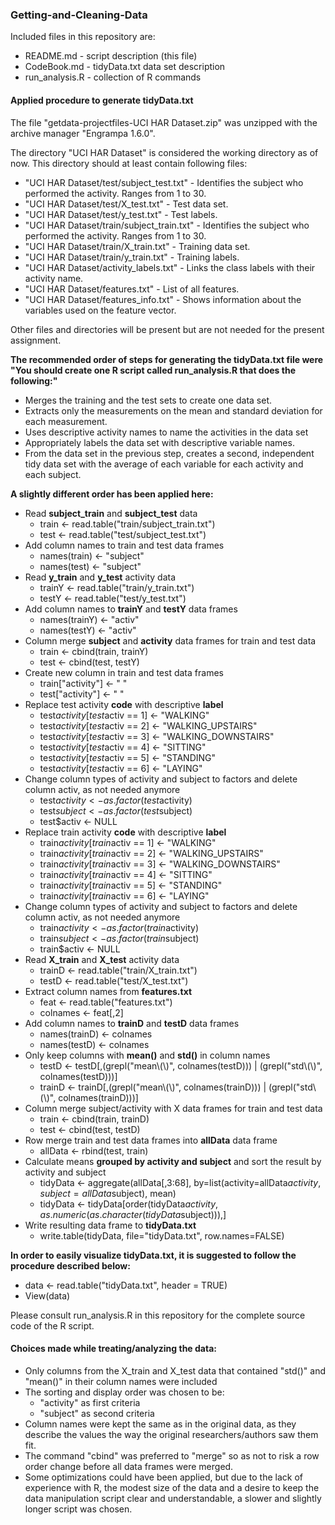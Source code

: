 ### Getting-and-Cleaning-Data

Included files in this repository are:

- README.md - script description (this file)
- CodeBook.md - tidyData.txt data set description
- run_analysis.R - collection of R commands


#### Applied procedure to generate tidyData.txt

The file "getdata-projectfiles-UCI HAR Dataset.zip" was unzipped with the archive manager "Engrampa 1.6.0".

The directory "UCI HAR Dataset" is considered the working directory as of now. This directory should at least contain following files:

- "UCI HAR Dataset/test/subject_test.txt" - Identifies the subject who performed the activity. Ranges from 1 to 30.
- "UCI HAR Dataset/test/X_test.txt" - Test data set.
- "UCI HAR Dataset/test/y_test.txt" - Test labels.
- "UCI HAR Dataset/train/subject_train.txt" - Identifies the subject who performed the activity. Ranges from 1 to 30.
- "UCI HAR Dataset/train/X_train.txt" - Training data set.
- "UCI HAR Dataset/train/y_train.txt" - Training labels.
- "UCI HAR Dataset/activity_labels.txt" - Links the class labels with their activity name.
- "UCI HAR Dataset/features.txt" - List of all features.
- "UCI HAR Dataset/features_info.txt" - Shows information about the variables used on the feature vector.

Other files and directories will be present but are not needed for the present assignment.

**The recommended order of steps for generating the tidyData.txt file were "You should create one R script called run_analysis.R that does the following:"**
- Merges the training and the test sets to create one data set.
- Extracts only the measurements on the mean and standard deviation for each measurement. 
- Uses descriptive activity names to name the activities in the data set
- Appropriately labels the data set with descriptive variable names. 
- From the data set in the previous step, creates a second, independent tidy data set with the average of each variable for each activity and each subject.

**A slightly different order has been applied here:**
- Read **subject_train** and **subject_test** data
  - train <- read.table("train/subject_train.txt")
  - test <- read.table("test/subject_test.txt")
- Add column names to train and test data frames
  - names(train) <- "subject"
  - names(test) <- "subject"
- Read **y_train** and **y_test** activity data
  - trainY <- read.table("train/y_train.txt")
  - testY <- read.table("test/y_test.txt")
- Add column names to **trainY** and **testY** data frames
  - names(trainY) <- "activ"
  - names(testY) <- "activ"
- Column merge **subject** and **activity** data frames for train and test data
  - train <- cbind(train, trainY)
  - test <- cbind(test, testY)
- Create new column in train and test data frames
  - train["activity"] <- " "
  - test["activity"] <- " "
- Replace test activity **code** with descriptive **label**
  - test$activity[test$activ == 1] <- "WALKING"
  - test$activity[test$activ == 2] <- "WALKING_UPSTAIRS"
  - test$activity[test$activ == 3] <- "WALKING_DOWNSTAIRS"
  - test$activity[test$activ == 4] <- "SITTING"
  - test$activity[test$activ == 5] <- "STANDING"
  - test$activity[test$activ == 6] <- "LAYING"
- Change column types of activity and subject to factors and delete column activ, as not needed anymore
  - test$activity <- as.factor(test$activity)
  - test$subject <- as.factor(test$subject)
  - test$activ <- NULL
- Replace train activity **code** with descriptive **label**
  - train$activity[train$activ == 1] <- "WALKING"
  - train$activity[train$activ == 2] <- "WALKING_UPSTAIRS"
  - train$activity[train$activ == 3] <- "WALKING_DOWNSTAIRS"
  - train$activity[train$activ == 4] <- "SITTING"
  - train$activity[train$activ == 5] <- "STANDING"
  - train$activity[train$activ == 6] <- "LAYING"
- Change column types of activity and subject to factors and delete column activ, as not needed anymore
  - train$activity <- as.factor(train$activity)
  - train$subject <- as.factor(train$subject)
  - train$activ <- NULL
- Read **X_train** and **X_test** activity data
  - trainD <- read.table("train/X_train.txt")
  - testD <- read.table("test/X_test.txt")
- Extract column names from **features.txt**
  - feat <- read.table("features.txt")
  - colnames <- feat[,2]
- Add column names to **trainD** and **testD** data frames
  - names(trainD) <- colnames
  - names(testD) <- colnames
- Only keep columns with **mean()** and **std()** in column names
  - testD <- testD[,(grepl("mean\\(\\)", colnames(testD))) | (grepl("std\\(\\)", colnames(testD)))]
  - trainD <- trainD[,(grepl("mean\\(\\)", colnames(trainD))) | (grepl("std\\(\\)", colnames(trainD)))]
- Column merge subject/activity with X data frames for train and test data
  - train <- cbind(train, trainD)
  - test <- cbind(test, testD)
- Row merge train and test data frames into **allData** data frame
  - allData <- rbind(test, train)
- Calculate means **grouped by activity and subject** and sort the result by activity and subject
  - tidyData <- aggregate(allData[,3:68], by=list(activity=allData$activity, subject=allData$subject), mean)
  - tidyData <- tidyData[order(tidyData$activity, as.numeric(as.character(tidyData$subject))),]
- Write resulting data frame to **tidyData.txt**
  - write.table(tidyData, file="tidyData.txt", row.names=FALSE)

**In order to easily visualize tidyData.txt, it is suggested to follow the procedure described below:**
- data <- read.table("tidyData.txt", header = TRUE)
- View(data)

Please consult run_analysis.R in this repository for the complete source code of the R script.

#### Choices made while treating/analyzing the data:
- Only columns from the X_train and X_test data that contained "std()" and "mean()" in their column names were included
- The sorting and display order was chosen to be:
  - "activity" as first criteria
  - "subject" as second criteria
- Column names were kept the same as in the original data, as they describe the values the way the original researchers/authors saw them fit.
- The command "cbind" was preferred to "merge" so as not to risk a row order change before all data frames were merged.
- Some optimizations could have been applied, but due to the lack of experience with R, the modest size of the data and a desire to keep the data manipulation script clear and understandable, a slower and slightly longer script was chosen.
